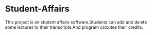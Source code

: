 # Student-Affairs
This project is an student affairs software.Students can add and delete some lectures to their transcripts.And program calcutes their credits.
